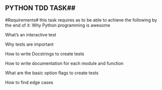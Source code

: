 ## PYTHON TDD TASK##

#Requirements#
this task requires as to be able to achieve the following by the end of it:
Why Python programming is awesome

What’s an interactive test

Why tests are important

How to write Docstrings to create tests

How to write documentation for each module and function

What are the basic option flags to create tests

How to find edge cases
